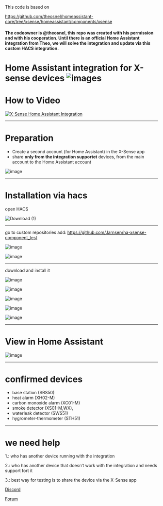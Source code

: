 This code is based on 

https://github.com/theosnel/homeassistant-core/tree/xsense/homeassistant/components/xsense

#### The codeowner is @theosnel, this repo was created with his permission and with his cooperation. Until there is an official Home Assistant integration from Theo, we will solve the integration and update via this custom HACS integration.

# Home Assistant integration for X-sense devices                                          ![images](https://github.com/Elwinmage/ha-xsense-component/assets/15807572/c49a97f2-5e10-4129-82bc-1d647adc0895)

# How to Video
[![X-Sense Home Assistant Integration](https://img.youtube.com/vi/3CCKK-qX-YA/0.jpg)](https://www.youtube.com/watch?v=3CCKK-qX-YA)


____________________________________________________________
# Preparation
- Create a second account (for Home Assistant) in the X-Sense app
- share **only from the integration supportet** devices, from the main account to the Home Assistant account

![image](https://github.com/Elwinmage/ha-xsense-component/assets/15807572/9cc18693-5f37-49c5-a67d-22602fa7eef5)

____________________________________________________________


# Installation via hacs 
open HACS

![Download (1)](https://github.com/Elwinmage/ha-xsense-component/assets/15807572/3220c686-f53f-4766-9523-e3272a6ff104)





____________________________________________________________
go to custom repositories
add: https://github.com/Jarnsen/ha-xsense-component_test

![image](https://github.com/Elwinmage/ha-xsense-component/assets/15807572/48c23cf0-a212-4889-8d08-f995ff2fd5d7)



![image](https://github.com/Elwinmage/ha-xsense-component/assets/15807572/7492696d-caa4-44b0-ad8f-402fb7f5369c)


____________________________________________________________
download and install it

![image](https://github.com/Elwinmage/ha-xsense-component/assets/15807572/5bd2d567-6568-47c5-a45e-6af7228ff30e)

![image](https://github.com/Elwinmage/ha-xsense-component/assets/15807572/33cd7bfa-eec2-44f5-af30-4f21269f0081)

![image](https://github.com/Elwinmage/ha-xsense-component/assets/15807572/48c5e923-a6a0-4a47-8f26-8ef3954ea34b)


![image](https://github.com/Elwinmage/ha-xsense-component/assets/15807572/42b33b6b-ecd9-45f6-99fc-314a0abd9bbe)

![image](https://github.com/Elwinmage/ha-xsense-component/assets/15807572/2d271b78-39d9-4bbd-837d-8593cf1933bd)

____________________________________________________________
# View in Home Assistant
![image](https://github.com/Elwinmage/ha-xsense-component/assets/15807572/50bbafde-c94b-445e-9aa3-9c33d5f151d6)


____________________________________________________________
# confirmed devices
 - base station (SBS50)
 - heat alarm (XH02-M) 
 - carbon monoxide alarm (XC01-M)
 - smoke detector (XS01-M,WX),
 - waterleak detector (SWS51)
 - hygrometer-thermometer (STH51)
____________________________________________________________
# we need help 

1.: who has another device running with the integration

2.: who has another device that doesn‘t work with the integration and needs support fort it

3.: best way for testing is to share the device via the X-Sense app


[Discord]( https://discord.gg/5phHHgGb3V)

[Forum](https://community.home-assistant.io/t/x-sense-security-is-it-possible-to-create-an-integration/534119/110)
